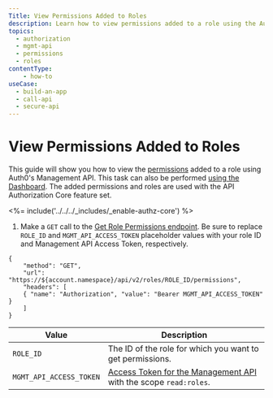 ```yaml
---
Title: View Permissions Added to Roles
description: Learn how to view permissions added to a role using the Auth0 Management API. For use with Auth0's API Authorization Core feature set.
topics:
  - authorization
  - mgmt-api
  - permissions
  - roles
contentType: 
    - how-to
useCase:
  - build-an-app
  - call-api
  - secure-api
---
```

# View Permissions Added to Roles

This guide will show you how to view the [permissions](/authorization/concepts/rbac) added to a role using Auth0's Management API. This task can also be performed [using the Dashboard](/dashboard/guides/roles/view-role-permissions). The added permissions and roles are used with the API Authorization Core feature set.

<%= include('../../../_includes/_enable-authz-core') %>

1. Make a `GET` call to the [Get Role Permissions endpoint](/api/management/v2#!/roles/get_role_permissions). Be sure to replace `ROLE_ID` and `MGMT_API_ACCESS_TOKEN` placeholder values with your role ID and Management API Access Token, respectively.

```har
{
	"method": "GET",
	"url": "https://${account.namespace}/api/v2/roles/ROLE_ID/permissions",
	"headers": [
   	{ "name": "Authorization", "value": "Bearer MGMT_API_ACCESS_TOKEN" }
	]
}
```

| **Value** | **Description** |
| - | - |
| `ROLE_ID` | Τhe ID of the role for which you want to get permissions. |
| `MGMT_API_ACCESS_TOKEN` | [Access Token for the Management API](/api/management/v2/tokens) with the scope `read:roles`. |